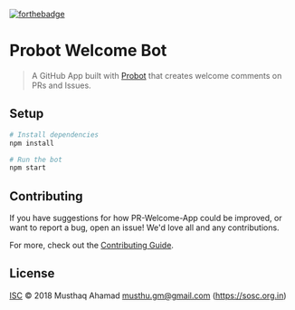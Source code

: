 [![forthebadge](https://forthebadge.com/images/badges/contains-cat-gifs.svg)](https://forthebadge.com)
# Probot Welcome Bot
> A GitHub App built with [Probot](https://github.com/probot/probot) that creates welcome comments on PRs and Issues.

## Setup

```sh
# Install dependencies
npm install

# Run the bot
npm start
```

## Contributing

If you have suggestions for how PR-Welcome-App could be improved, or want to report a bug, open an issue! We'd love all and any contributions.

For more, check out the [Contributing Guide](CONTRIBUTING.md).

## License

[ISC](LICENSE) © 2018 Musthaq Ahamad <musthu.gm@gmail.com> (https://sosc.org.in)
